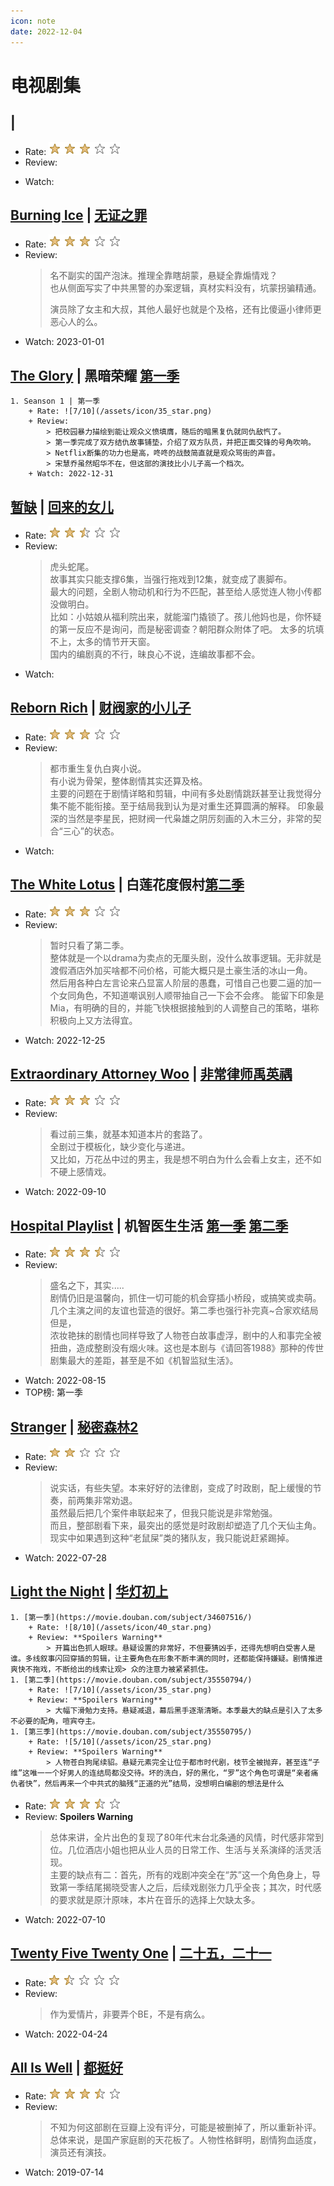 ```yaml
---
icon: note
date: 2022-12-04
---
```


# 电视剧集

## []() | []()
- Rate: ![/10](/assets/icon/30_star.png)
- Review:
    > 
- Watch: 

## [Burning Ice](https://www.imdb.com/title/tt7368008/) | [无证之罪](https://movie.douban.com/subject/26930540/)
- Rate: ![6/10](/assets/icon/30_star.png)
- Review:
    > 名不副实的国产泡沫。推理全靠瞎胡蒙，悬疑全靠煽情戏？  
    > 也从侧面写实了中共黑警的办案逻辑，真材实料没有，坑蒙拐骗精通。  
    > 
    > 演员除了女主和大叔，其他人最好也就是个及格，还有比傻逼小律师更恶心人的么。
- Watch: 2023-01-01

## [The Glory](https://www.imdb.com/title/tt21344706/) | 黑暗荣耀 [第一季](https://movie.douban.com/subject/35314632/)
    1. Seanson 1 | 第一季
        + Rate: ![7/10](/assets/icon/35_star.png)
        + Review:
            > 把校园暴力描绘到能让观众义愤填膺，随后的暗黑复仇就同仇敌忾了。  
            > 第一季完成了双方结仇故事铺垫，介绍了双方队员，并把正面交锋的号角吹响。  
            > Netflix断集的功力也是高，咚咚的战鼓简直就是观众骂街的声音。
            > 宋慧乔虽然昭华不在，但这部的演技比小儿子高一个档次。  
        + Watch: 2022-12-31

## [暂缺]() | [回来的女儿](https://movie.douban.com/subject/35633718)
- Rate: ![5/10](/assets/icon/25_star.png)
- Review:
    > 虎头蛇尾。  
    > 故事其实只能支撑6集，当强行拖戏到12集，就变成了裹脚布。  
    > 最大的问题，全剧人物动机和行为不匹配，甚至给人感觉连人物小传都没做明白。  
    > 比如：小姑娘从福利院出来，就能溜门撬锁了。孩儿他妈也是，你怀疑的第一反应不是询问，而是秘密调查？朝阳群众附体了吧。
    > 太多的坑填不上，太多的情节开天窗。  
    > 国内的编剧真的不行，昧良心不说，连编故事都不会。  
- Watch: 

## [Reborn Rich](https://www.imdb.com/title/tt18352538/) | [财阀家的小儿子](https://movie.douban.com/subject/30291070)
- Rate: ![6/10](/assets/icon/30_star.png)
- Review:
    > 都市重生复仇白爽小说。  
    > 有小说为骨架，整体剧情其实还算及格。  
    > 主要的问题在于剧情详略和剪辑，中间有多处剧情跳跃甚至让我觉得分集不能不能衔接。至于结局我到认为是对重生还算圆满的解释。
    > 印象最深的当然是李星民，把财阀一代枭雄之阴厉刻画的入木三分，非常的契合“三心”的状态。
- Watch: 

## [The White Lotus](https://www.imdb.com/title/tt13406094) | 白莲花度假村[第二季](https://movie.douban.com/subject/35561222/)
- Rate: ![6/10](/assets/icon/30_star.png)
- Review:
    > 暂时只看了第二季。  
    > 整体就是一个以drama为卖点的无厘头剧，没什么故事逻辑。无非就是渡假酒店外加买啥都不问价格，可能大概只是土豪生活的冰山一角。  
    > 然后用各种白左言论来凸显富人阶层的愚蠢，可惜自己也要二逼的加一个女同角色，不知道嘲讽别人顺带抽自己一下会不会疼。
    > 能留下印象是Mia，有明确的目的，并能飞快根据接触到的人调整自己的策略，堪称积极向上又方法得宜。
- Watch: 2022-12-25

## [Extraordinary Attorney Woo](https://www.imdb.com/title/tt20869502/) | [非常律师禹英禑](https://movie.douban.com/subject/35524446/)
- Rate: ![6/10](/assets/icon/30_star.png)
- Review:
    > 看过前三集，就基本知道本片的套路了。  
    > 全剧过于模板化，缺少变化与递进。  
    > 又比如，万花丛中过的男主，我是想不明白为什么会看上女主，还不如不硬上感情戏。
- Watch: 2022-09-10


## [Hospital Playlist](https://www.imdb.com/title/tt11769304/) | 机智医生生活 [第一季](https://movie.douban.com/subject/34607516/)  [第二季](https://movie.douban.com/subject/35049544/)
- Rate: ![7/10](/assets/icon/35_star.png)
- Review:
    > 盛名之下，其实.....  
    > 剧情仍旧是温馨向，抓住一切可能的机会穿插小桥段，或搞笑或卖萌。几个主演之间的友谊也营造的很好。第二季也强行补完真~合家欢结局  
    > 但是，  
    > 浓妆艳抹的剧情也同样导致了人物苍白故事虚浮，剧中的人和事完全被扭曲，造成整剧没有烟火味。这也是本剧与《请回答1988》那种的传世剧集最大的差距，甚至是不如《机智监狱生活》。
- Watch: 2022-08-15
- TOP榜: 第一季

## [Stranger](https://www.imdb.com/title/tt6461346/) | [秘密森林2](https://movie.douban.com/subject/34815544/)
- Rate: ![6/10](/assets/icon/20_star.png)
- Review:
  > 说实话，有些失望。本来好好的法律剧，变成了时政剧，配上缓慢的节奏，前两集非常劝退。  
  > 虽然最后把几个案件串联起来了，但我只能说是非常勉强。  
  > 而且，整部剧看下来，最突出的感觉是时政剧却塑造了几个天仙主角。现实中如果遇到这种“老鼠屎”类的猪队友，我只能说赶紧踢掉。
- Watch: 2022-07-28

## [Light the Night](https://www.imdb.com/title/tt15808044/) | [华灯初上](https://movie.douban.com/subject/34607516/)
    1. [第一季](https://movie.douban.com/subject/34607516/)  
        + Rate: ![8/10](/assets/icon/40_star.png)
        + Review: **Spoilers Warning**
            > 开篇出色抓人眼球。悬疑设置的非常好，不但要猜凶手，还得先想明白受害人是谁。多线叙事闪回穿插的剪辑，让主要角色在形象不断丰满的同时，还都能保持嫌疑。剧情推进爽快不拖戏，不断给出的线索让观> 众的注意力被紧紧抓住。    
    1. [第二季](https://movie.douban.com/subject/35550794/) 
        + Rate: ![7/10](/assets/icon/35_star.png)
        + Review: **Spoilers Warning**
            > 大幅下滑勉力支持。悬疑减退，幕后黑手逐渐清晰。本季最大的缺点是引入了太多不必要的配角，喧宾夺主。 
    1. [第三季](https://movie.douban.com/subject/35550795/)  
        + Rate: ![5/10](/assets/icon/25_star.png)
        + Review: **Spoilers Warning**
            > 人物苍白狗尾续貂。悬疑元素完全让位于都市时代剧，枝节全被抛弃，甚至连“子维”这唯一一个好男人的连结局都没交待。坏的洗白，好的黑化，“罗”这个角色可谓是“亲者痛仇者快”，然后再来一个中共式的脑残“正道的光”结局，没想明白编剧的想法是什么
- Rate: ![7/10](/assets/icon/35_star.png)
- Review: **Spoilers Warning**
    > 总体来讲，全片出色的复现了80年代末台北条通的风情，时代感非常到位。几位酒店小姐也把从业人员的日常工作、生活与关系演绎的活灵活现。  
    > 主要的缺点有二：首先，所有的戏剧冲突全在“苏”这一个角色身上，导致第一季结尾揭晓受害人之后，后续戏剧张力几乎全丧；其次，时代感的要求就是原汁原味，本片在音乐的选择上欠缺太多。   
- Watch: 2022-07-10

## [Twenty Five Twenty One](https://www.imdb.com/title/tt17513352/) | [二十五，二十一](https://movie.douban.com/subject/35414572)
- Rate: ![3/10](/assets/icon/15_star.png)
- Review:
    > 作为爱情片，非要弄个BE，不是有病么。
- Watch: 2022-04-24


## [All Is Well](https://www.imdb.com/title/tt9815726/) | [都挺好](https://movie.douban.com/subject/27088993/)
- Rate: ![7/10](/assets/icon/35_star.png)
- Review:
    > 不知为何这部剧在豆瓣上没有评分，可能是被删掉了，所以重新补评。  
    > 总体来说，是国产家庭剧的天花板了。人物性格鲜明，剧情狗血适度，演员还有演技。
- Watch: 2019-07-14